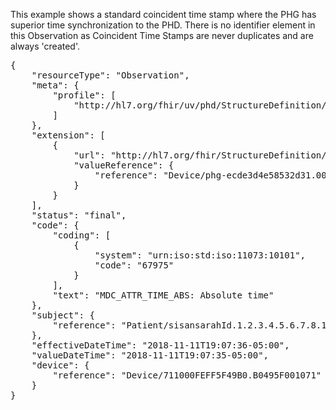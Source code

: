 This example shows a standard coincident time stamp where the PHG has superior time synchronization to the PHD. There is no identifier element in this Observation as Coincident Time Stamps are never duplicates and are always 'created'.

<pre>
{
	"resourceType": "Observation",
	"meta": {
		"profile": [
			"http://hl7.org/fhir/uv/phd/StructureDefinition/PhdCoincidentTimeStampObservation"
		]
	},
	"extension": [
		{
			"url": "http://hl7.org/fhir/StructureDefinition/observation-gatewayDevice",
			"valueReference": {
				"reference": "Device/phg-ecde3d4e58532d31.000000000000"		// Resource already on the server
			}
		}
	],
	"status": "final",
	"code": {
		"coding": [
			{
				"system": "urn:iso:std:iso:11073:10101",
				"code": "67975"
			}
		],
		"text": "MDC_ATTR_TIME_ABS: Absolute time"
	},
	"subject": {
		"reference": "Patient/sisansarahId.1.2.3.4.5.6.7.8.10" 	// Resource already on the server
	},
	"effectiveDateTime": "2018-11-11T19:07:36-05:00",
	"valueDateTime": "2018-11-11T19:07:35-05:00",
	"device": {
		"reference": "Device/711000FEFF5F49B0.B0495F001071" 	// Resource already on the server
	}
}
</pre>